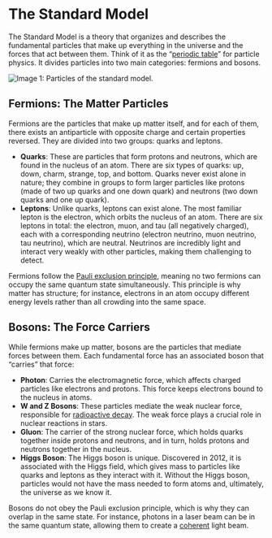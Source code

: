 # The Standard Model
The Standard Model is a theory that organizes and describes the fundamental particles that make up everything in the universe and the forces that act between them. Think of it as the “[periodic table](https://en.wikipedia.org/wiki/Periodic_table)” for particle physics. It divides particles into two main categories: fermions and bosons.

![Image 1: Particles of the standard model.](images/SM.png)

## Fermions: The Matter Particles

Fermions are the particles that make up matter itself, and for each of them, there exists an antiparticle with opposite charge and certain properties reversed. They are divided into two groups: quarks and leptons.

- **Quarks**: These are particles that form protons and neutrons, which are found in the nucleus of an atom. There are six types of quarks: up, down, charm, strange, top, and bottom. Quarks never exist alone in nature; they combine in groups to form larger particles like protons (made of two up quarks and one down quark) and neutrons (two down quarks and one up quark).
- **Leptons**: Unlike quarks, leptons can exist alone. The most familiar lepton is the electron, which orbits the nucleus of an atom. There are six leptons in total: the electron, muon, and tau (all negatively charged), each with a corresponding neutrino (electron neutrino, muon neutrino, tau neutrino), which are neutral. Neutrinos are incredibly light and interact very weakly with other particles, making them challenging to detect.

Fermions follow the [Pauli exclusion principle](https://en.wikipedia.org/wiki/Pauli_exclusion_principle), meaning no two fermions can occupy the same quantum state simultaneously. This principle is why matter has structure; for instance, electrons in an atom occupy different energy levels rather than all crowding into the same space.

## Bosons: The Force Carriers

While fermions make up matter, bosons are the particles that mediate forces between them. Each fundamental force has an associated boson that “carries” that force:

- **Photon**: Carries the electromagnetic force, which affects charged particles like electrons and protons. This force keeps electrons bound to the nucleus in atoms.
- **W and Z Bosons**: These particles mediate the weak nuclear force, responsible for [radioactive decay](https://en.wikipedia.org/wiki/Radioactive_decay). The weak force plays a crucial role in nuclear reactions in stars.
- **Gluon**: The carrier of the strong nuclear force, which holds quarks together inside protons and neutrons, and in turn, holds protons and neutrons together in the nucleus.
- **Higgs Boson**: The Higgs boson is unique. Discovered in 2012, it is associated with the Higgs field, which gives mass to particles like quarks and leptons as they interact with it. Without the Higgs boson, particles would not have the mass needed to form atoms and, ultimately, the universe as we know it.

Bosons do not obey the Pauli exclusion principle, which is why they can overlap in the same state. For instance, photons in a laser beam can be in the same quantum state, allowing them to create a [coherent](https://en.wikipedia.org/wiki/Coherence_(physics)) light beam.
